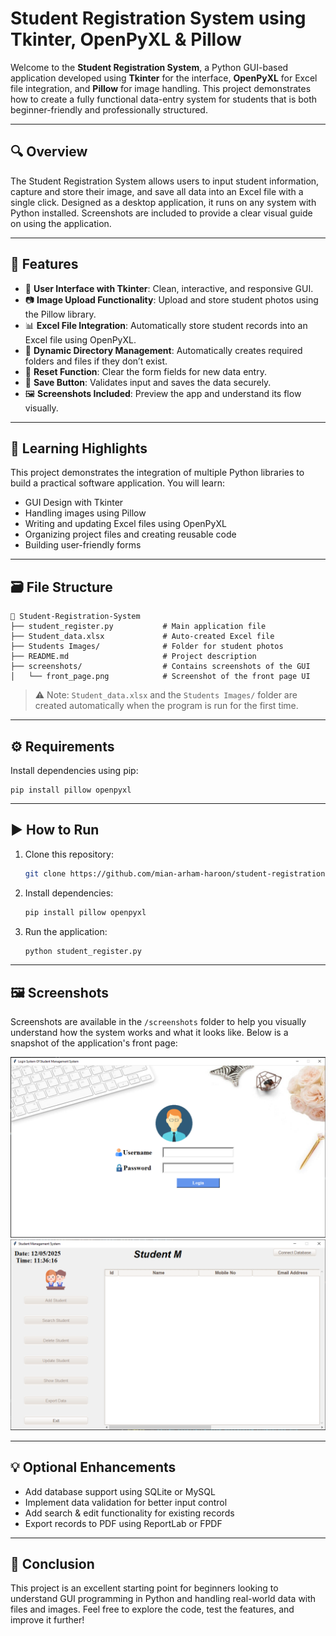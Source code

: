 # Student Registration System using Tkinter, OpenPyXL & Pillow

Welcome to the **Student Registration System**, a Python GUI-based application developed using **Tkinter** for the interface, **OpenPyXL** for Excel file integration, and **Pillow** for image handling. This project demonstrates how to create a fully functional data-entry system for students that is both beginner-friendly and professionally structured.

---

## 🔍 Overview

The Student Registration System allows users to input student information, capture and store their image, and save all data into an Excel file with a single click. Designed as a desktop application, it runs on any system with Python installed. Screenshots are included to provide a clear visual guide on using the application.

---

## 🚀 Features

* 🎨 **User Interface with Tkinter**: Clean, interactive, and responsive GUI.
* 📷 **Image Upload Functionality**: Upload and store student photos using the Pillow library.
* 📊 **Excel File Integration**: Automatically store student records into an Excel file using OpenPyXL.
* 📂 **Dynamic Directory Management**: Automatically creates required folders and files if they don’t exist.
* 🔁 **Reset Function**: Clear the form fields for new data entry.
* 💾 **Save Button**: Validates input and saves the data securely.
* 🖼️ **Screenshots Included**: Preview the app and understand its flow visually.

---

## 🧠 Learning Highlights

This project demonstrates the integration of multiple Python libraries to build a practical software application. You will learn:

* GUI Design with Tkinter
* Handling images using Pillow
* Writing and updating Excel files using OpenPyXL
* Organizing project files and creating reusable code
* Building user-friendly forms

---

## 🗃️ File Structure

```
📁 Student-Registration-System
├── student_register.py           # Main application file
├── Student_data.xlsx             # Auto-created Excel file
├── Students Images/              # Folder for student photos
├── README.md                     # Project description
├── screenshots/                  # Contains screenshots of the GUI
│   └── front_page.png            # Screenshot of the front page UI
```

> ⚠️ Note: `Student_data.xlsx` and the `Students Images/` folder are created automatically when the program is run for the first time.

---

## ⚙️ Requirements

Install dependencies using pip:

```
pip install pillow openpyxl
```

---

## ▶️ How to Run

1. Clone this repository:

   ```bash
   git clone https://github.com/mian-arham-haroon/student-registration-system.git
   ```
2. Install dependencies:

   ```bash
   pip install pillow openpyxl
   ```
3. Run the application:

   ```bash
   python student_register.py
   ```

---

## 🖼️ Screenshots

Screenshots are available in the `/screenshots` folder to help you visually understand how the system works and what it looks like. Below is a snapshot of the application's front page:

![Front Page](ssm.png)
![Front Page](Capture.PNG)

---

## 💡 Optional Enhancements

* Add database support using SQLite or MySQL
* Implement data validation for better input control
* Add search & edit functionality for existing records
* Export records to PDF using ReportLab or FPDF

---

## 📌 Conclusion

This project is an excellent starting point for beginners looking to understand GUI programming in Python and handling real-world data with files and images. Feel free to explore the code, test the features, and improve it further!
